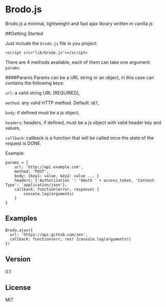 Brodo.js
=========
Brodo.js a minimal, lightweight and fast ajax library written in vanilla js 

##Getting Started

Just include the `` brodo.js `` file in you project:

```
<script src="lib/brodo.js"></script>
```

There are 4 methods available, each of them can take one argument:  ``params``.

####Params
Params can be a URL string or an object, in this case can contains the following keys:

``url``: a valid string URL [REQUIRED],

``method``: any valid HTTP method. Default: ``GET``,

``body``: if defined must be a js object,

``headers``: headers, if defined, must be a js object with valid header key and values,

``callback``: callback is a function that will be called once the state of the request is DONE.

Example: 

    params = {
        url: 'http://api.example.com',
        method: 'POST',
        body: {key1: value, key2: value ... }
        headers: {'Authorization ': 'OAuth ' + access_token, 'Content-Type': 'application/json'},
        callback: function(error, response) {
            console.log(arguments)
        }
    }

## Examples

    Brodo.ajax({
      url: 'https://api.github.com/zen',
      callback: function(err, res) {console.log(arguments)}
    })

Version
----

0.1

License
----

MIT
    